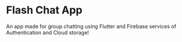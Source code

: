 # Flash Chat App

An app made for  group chatting using Flutter and Firebase services of Authentication and Cloud storage!


